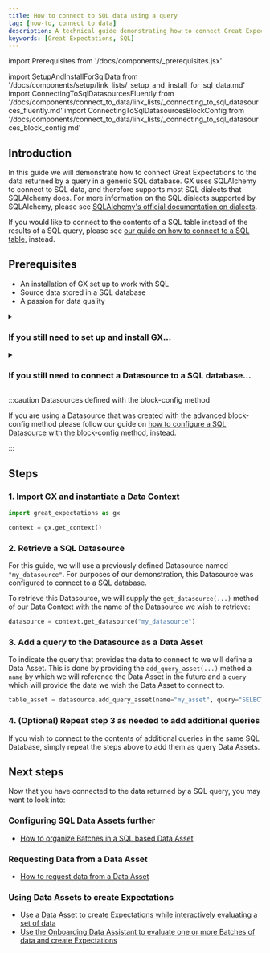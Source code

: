 ```yaml
---
title: How to connect to SQL data using a query
tag: [how-to, connect to data]
description: A technical guide demonstrating how to connect Great Expectations to the data returned by a SQL query.
keywords: [Great Expectations, SQL]
---
```


<!-- Import statements start here. -->
import Prerequisites from '/docs/components/_prerequisites.jsx'

import SetupAndInstallForSqlData from '/docs/components/setup/link_lists/_setup_and_install_for_sql_data.md'
import ConnectingToSqlDatasourcesFluently from '/docs/components/connect_to_data/link_lists/_connecting_to_sql_datasources_fluently.md'
import ConnectingToSqlDatasourcesBlockConfig from '/docs/components/connect_to_data/link_lists/_connecting_to_sql_datasources_block_config.md'


## Introduction

In this guide we will demonstrate how to connect Great Expectations to the data returned by a query in a generic SQL database.  GX uses SQLAlchemy to connect to SQL data, and therefore supports most SQL dialects that SQLAlchemy does.  For more information on the SQL dialects supported by SQLAlchemy, please see [SQLAlchemy's official documentation on dialects](https://docs.sqlalchemy.org/en/20/dialects/index.html).

If you would like to connect to the contents of a SQL table instead of the results of a SQL query, please see [our guide on how to connect to a SQL table](docs/guides/connecting_to_your_data/fluent/database/how_to_connect_to_a_sql_table.md), instead.

## Prerequisites

<Prerequisites requirePython = {false} requireInstallation = {false} requireDataContext = {false} requireSourceData = {null} requireDatasource = {false} requireExpectationSuite = {false}>

- An installation of GX set up to work with SQL
- Source data stored in a SQL database
- A passion for data quality

</Prerequisites> 

<details>
<summary>

### If you still need to set up and install GX...

</summary>

Please reference the appropriate one of these guides:

<SetupAndInstallForSqlData />

</details>

<details>
<summary>

### If you still need to connect a Datasource to a SQL database...

</summary>

Please reference the appropriate one of these guides:

<ConnectingToSqlDatasourcesFluently />

Or, for guides on using the block-config method for advanced SQL Datasource configurations, please see:

<ConnectingToSqlDatasourcesBlockConfig />


</details>

:::caution Datasources defined with the block-config method

If you are using a Datasource that was created with the advanced block-config method please follow our guide on [how to configure a SQL Datasource with the block-config method](docs/guides/connecting_to_your_data/datasource_configuration/how_to_configure_a_sql_datasource.md), instead.

:::

## Steps

### 1. Import GX and instantiate a Data Context

```python title="Python code"
import great_expectations as gx

context = gx.get_context()
```

### 2. Retrieve a SQL Datasource

For this guide, we will use a previously defined Datasource named `"my_datasource"`.  For purposes of our demonstration, this Datasource was configured to connect to a SQL database.

To retrieve this Datasource, we will supply the `get_datasource(...)` method of our Data Context with the name of the Datasource we wish to retrieve:

```python title="Python code"
datasource = context.get_datasource("my_datasource")
```

### 3. Add a query to the Datasource as a Data Asset

To indicate the query that provides the data to connect to we will define a Data Asset.  This is done by providing the `add_query_asset(...)` method a `name` by which we will reference the Data Asset in the future and a `query` which will provide the data we wish the Data Asset to connect to.

```python title="Python code"
table_asset = datasource.add_query_asset(name="my_asset", query="SELECT passenger_count, total_amount FROM yellow_tripdata")
```

### 4. (Optional) Repeat step 3 as needed to add additional queries

If you wish to connect to the contents of additional queries in the same SQL Database, simply repeat the steps above to add them as query Data Assets.

## Next steps

Now that you have connected to the data returned by a SQL query, you may want to look into:

### Configuring SQL Data Assets further
- [How to organize Batches in a SQL based Data Asset](docs/guides/connecting_to_your_data/fluent/data_assets/how_to_organize_batches_in_a_sql_based_data_asset.md)

### Requesting Data from a Data Asset
- [How to request data from a Data Asset](docs/guides/connecting_to_your_data/fluent/batch_requests/how_to_request_data_from_a_data_asset.md)

### Using Data Assets to create Expectations
- [Use a Data Asset to create Expectations while interactively evaluating a set of data](docs/guides/expectations/how_to_create_and_edit_expectations_with_instant_feedback_from_a_sample_batch_of_data.md)
- [Use the Onboarding Data Assistant to evaluate one or more Batches of data and create Expectations](docs/guides/expectations/data_assistants/how_to_create_an_expectation_suite_with_the_onboarding_data_assistant.md)



